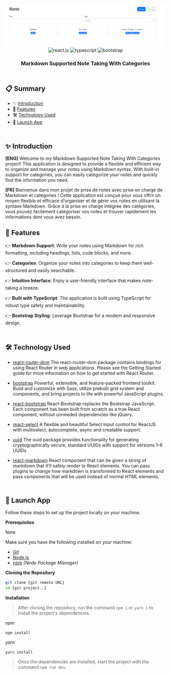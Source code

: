 <div align="center">
  <img src="./src/assets/markdown.png" alt="markdown-home-page">
  <div>
      <img src="https://img.shields.io/badge/-React_JS-black?style=for-the-badge&logoColor=white&logo=react&color=61DAFB" alt="react.js" />
      <img src="https://img.shields.io/badge/-TypeScript-black?style=for-the-badge&logoColor=white&logo=typescript&color=3178C6" alt="typescript" />
      <img src="https://img.shields.io/badge/Bootstrap-563D7C?style=for-the-badge&logo=bootstrap&logoColor=white" alt="bootstrap"/>
  </div>
  <h3 align="center">Markdown Supported Note Taking With Categories</h3>
</div>

## <br /> 📋 <a name="table">Summary</a>

- ✨ [Introduction](#introduction)
- 🔋 [Features](#features)
- 🛠 [Technology Used](#tech-stack)
- 🚀 [Launch App](#launch-app)

## <br /> <a name="introduction">✨ Introduction</a>

**[ENG]** Welcome to my Markdown Supported Note Taking With Categories project! This application is designed to provide a flexible and efficient way to organize and manage your notes using Markdown syntax. With built-in support for categories, you can easily categorize your notes and quickly find the information you need.

**[FR]** Bienvenue dans mon projet de prise de notes avec prise en charge de Markdown et catégories ! Cette application est conçue pour vous offrir un moyen flexible et efficace d'organiser et de gérer vos notes en utilisant la syntaxe Markdown. Grâce à la prise en charge intégrée des catégories, vous pouvez facilement catégoriser vos notes et trouver rapidement les informations dont vous avez besoin.

## <a name="features">🔋 Features</a>

👉 **Markdown Support**: Write your notes using Markdown for rich formatting, including headings, lists, code blocks, and more.

👉 **Categories**: Organize your notes into categories to keep them well-structured and easily searchable.

👉 **Intuitive Interface**: Enjoy a user-friendly interface that makes note-taking a breeze.

👉 **Built with TypeScript**: The application is built using TypeScript for robust type safety and maintainability.

👉 **Bootstrap Styling**: Leverage Bootstrap for a modern and responsive design.

## <br /> <a name="tech-stack">🛠 Technology Used</a>

- [react-router-dom](https://www.npmjs.com/package/react-router-dom)
The react-router-dom package contains bindings for using React Router in web applications. Please see the Getting Started guide for more information on how to get started with React Router.

- [bootstrap](https://getbootstrap.com/)
Powerful, extensible, and feature-packed frontend toolkit. Build and customize with Sass, utilize prebuilt grid system and components, and bring projects to life with powerful JavaScript plugins.

- [react-bootstrap](https://react-bootstrap.netlify.app/docs/getting-started/introduction)
React-Bootstrap replaces the Bootstrap JavaScript. Each component has been built from scratch as a true React component, without unneeded dependencies like jQuery.

- [react-select](https://react-select.com/home)
A flexible and beautiful Select Input control for ReactJS with multiselect, autocomplete, async and creatable support.

- [uuid](https://www.npmjs.com/package/uuid)
The uuid package provides functionality for generating cryptographically secure, standard UUIDs with support for versions 1-6 UUIDs

- [react-markdown](https://www.npmjs.com/package/react-markdown/v/8.0.6)
React component that can be given a string of markdown that it’ll safely render to React elements. You can pass plugins to change how markdown is transformed to React elements and pass components that will be used instead of normal HTML elements.

## <br /> <a name="launch-app">🚀 Launch App</a>

Follow these steps to set up the project locally on your machine.

**Prerequisites**

>[!NOTE]
> Make sure you have the following installed on your machine:

- [Git](https://git-scm.com/)
- [Node.js](https://nodejs.org/en)
- [npm](https://www.npmjs.com/) *(Node Package Manager)*

**Cloning the Repository**

```bash
git clone {git remote URL}
cd {git project..}
```

**Installation**

> After cloning the repository, run the command `npm i` or `yarn i` to install the project's dependencies.

_npm_

```
npm install 
```

_yarn_

```
yarn install
```

> Once the dependencies are installed, start the project with the command `npm run dev`.
